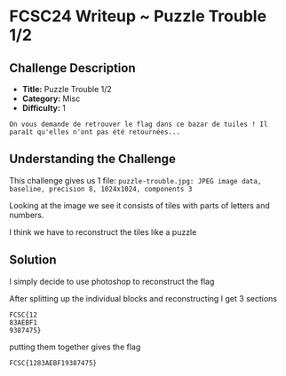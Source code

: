 # FCSC24 Writeup ~ Puzzle Trouble 1/2

## Challenge Description

- **Title:** Puzzle Trouble 1/2
- **Category:** Misc
- **Difficulty:** 1

```
On vous demande de retrouver le flag dans ce bazar de tuiles ! Il paraît qu'elles n'ont pas été retournées...
```

## Understanding the Challenge

This challenge gives us 1 file:
```puzzle-trouble.jpg: JPEG image data, baseline, precision 8, 1024x1024, components 3```

Looking at the image we see it consists of tiles with parts of letters and numbers.

I think we have to reconstruct the tiles like a puzzle

## Solution

I simply decide to use photoshop to reconstruct the flag

After splitting up the individual blocks and reconstructing I get 3 sections

```
FCSC{12
83AEBF1
9387475}
```

putting them together gives the flag

`FCSC{1283AEBF19387475}`